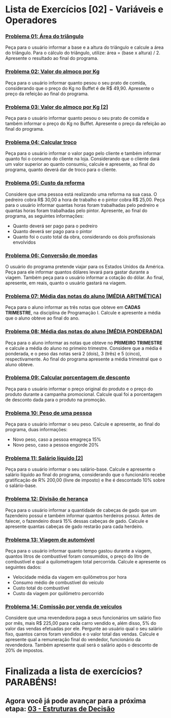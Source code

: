 # Lista de Exercícios [02] - Variáveis e Operadores

### **<u>[Problema 01: Área do triângulo](01_areaTriangulo.html)</u>**
Peça para o usuário informar a base e a altura do triângulo e calcule a área do triângulo. Para o cálculo do triângulo, utilize: área = (base x altura) / 2. Apresente o resultado ao final do programa.

### **<u>[Problema 02: Valor do almoço por Kg](02_valorAlmoco.html)</u>**
Peça para o usuário informar quanto pesou o seu prato de comida, considerando que o preço do Kg no Buffet é de R$ 49,90. Apresente o preço da refeição ao final do programa.

### **<u>[Problema 03: Valor do almoço por Kg [2]](03_valorAlmocoKg.html)</u>**
Peça para o usuário informar quanto pesou o seu prato de comida e também informar o preço do Kg no Buffet. Apresente o preço da refeição ao final do programa.

### **[<u>Problema 04: Calcular troco](04_valorTroco.html)</u>**
Peça para o usuário informar o valor pago pelo cliente e também informar quanto foi o consumo do cliente na loja. Considerando que o cliente dará um valor superior ao quanto consumiu, calcule e apresente, ao final do programa, quanto deverá dar de troco para o cliente.

### **[<u>Problema 05: Custo da reforma](05_custoReforma.html)</u>**
Considere que uma pessoa está realizando uma reforma na sua casa. O pedreiro cobra R$ 30,00 a hora de trabalho e o pintor cobra R$ 25,00. Peça para o usuário informar quantas horas foram trabalhadas pelo pedreiro e quantas horas foram trabalhadas pelo pintor. Apresente, ao final do programa, as seguintes informações:
- Quanto deverá ser pago para o pedreiro
- Quanto deverá ser pago para o pintor
- Quanto foi o custo total da obra, considerando os dois profissionais envolvidos

### **[<u>Problema 06: Conversão de moedas</u>](06_conversaoMoedas.html)**
O usuário do programa pretende viajar para os Estados Unidos da América. Peça para ele informar quantos dólares levará para gastar durante a viagem. Também peça para o usuário informar a cotação do dólar. Ao final, apresente, em reais, quanto o usuário gastará na viagem.

### **[<u>Problema 07: Média das notas do aluno [MÉDIA ARITMÉTICA]</u>](07_mediaNotas.html)**
Peça para o aluno informar as três notas que obteve em **CADAS TRIMESTRE**, na disciplina de Programação I. Calcule e apresente a média que o aluno obteve ao final do ano.

### **[<u>Problema 08: Média das notas do aluno [MÉDIA PONDERADA]</u>](08_mediaNotasPonderada.html)**
Peça para o aluno informar as notas que obteve no **PRIMEIRO TRIMESTRE** e calcule a média do aluno no primeiro trimestre. Considere que a média é ponderada, e o peso das notas será 2 (dois), 3 (três) e 5 (cinco), respectivamente. Ao final do programa apresente a média trimestral que o aluno obteve.

### **[<u>Problema 09: Calcular porcentagem de desconto</u>](09_calcularPorcentagem.html)**
Peça para o usuário informar o preço original do produto e o preço do produto durante a campanha promocional. Calcule qual foi a porcentagem de desconto dada para o produto na promoção.

### **[<u>Problema 10: Peso de uma pessoa</u>](10_pesoPessoa.html)**
Peça para o usuário informar o seu peso. Calcule e apresente, ao final do programa, duas informações:
- Novo peso, caso a pessoa emagreça 15%
- Novo peso, caso a pessoa engorde 20%

### **[<u>Problema 11: Salário líquido [2]</u>](11_salarioLiquido.html)**
Peça para o usuário informar o seu salário-base. Calcule e apresente o salário líquido ao final do programa, considerando que o funcionário recebe gratificação de R% 200,00 (livre de imposto) e lhe é descontado 10% sobre o salário-base.

### **[<u>Problema 12: Divisão de herança</u>](12_divisaoHeranca.html)**
Peça para o usuário informar a quantidade de cabeças de gado que um fazendeiro possui e também informar quantos herdeiros possui. Antes de falecer, o fazendeiro doará 15% dessas cabeças de gado. Calcule e apresente quantas cabeças de gado restarão para cada herdeiro.

### **[<u>Problema 13: Viagem de automóvel</u>](13_viagemAutomovel.html)**
Peça para o usuário informar quanto tempo gastou durante a viagem, quantos litros de combustível foram consumidos, o preço do litro de combustível e qual a quilometragem total percorrida. Calcule e apresente os seguintes dados:
- Velocidade média da viagem em quilômetros por hora
- Consumo médio de combustível do veículo
- Custo total do combustível
- Custo da viagem por quilômetro percorrido

### **[<u>Problema 14: Comissão por venda de veículos</u>](14_comissaoVenda.html)**
Considere que uma revendedora paga a seus funcionários um salário fixo por mês, mais R$ 225,00 para cada carro vendido e, além disso, 5% do valor das vendas efetuadas por ele. Pergunte ao usuário qual o seu salário fixo, quantos carros foram vendidos e o valor total das vendas. Calcule e apresente qual a remuneração final do vendedor, funcionário da revendedora. Também apresente qual será o salário após o desconto de 20% de impostos.

# Finalizada a lista de exercícios? PARABÉNS!

## Agora você já pode avançar para a próxima etapa: [**<u>03 - Estruturas de Decisão</u>**](https://github.com/2023-PROG-IFC/03_estruturas_de_decisao/blob/master/README.md)